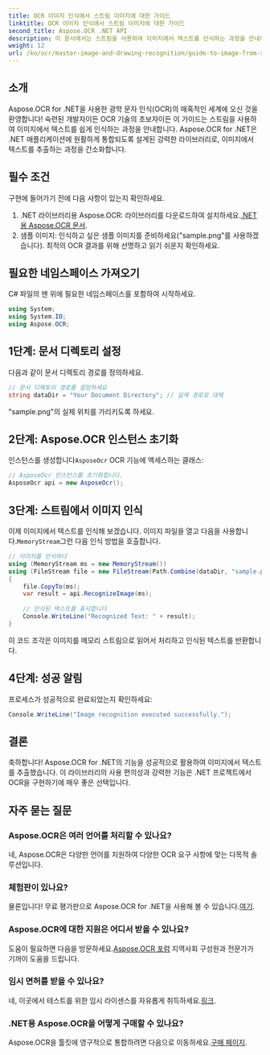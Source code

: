 ```yaml
---
title: OCR 이미지 인식에서 스트림 이미지에 대한 가이드
linktitle: OCR 이미지 인식에서 스트림 이미지에 대한 가이드
second_title: Aspose.OCR .NET API
description: 이 문서에서는 스트림을 사용하여 이미지에서 텍스트를 인식하는 과정을 안내하여 .NET 애플리케이션에 원활하게 통합되도록 합니다. 모든 기술 수준의 개발자에게 적합합니다.
weight: 12
url: /ko/ocr/master-image-and-drawing-recognition/guide-to-image-from-stream/
---
```

## 소개

Aspose.OCR for .NET을 사용한 광학 문자 인식(OCR)의 매혹적인 세계에 오신 것을 환영합니다! 숙련된 개발자이든 OCR 기술의 초보자이든 이 가이드는 스트림을 사용하여 이미지에서 텍스트를 쉽게 인식하는 과정을 안내합니다. Aspose.OCR for .NET은 .NET 애플리케이션에 원활하게 통합되도록 설계된 강력한 라이브러리로, 이미지에서 텍스트를 추출하는 과정을 간소화합니다.

## 필수 조건

구현에 들어가기 전에 다음 사항이 있는지 확인하세요.

1.  .NET 라이브러리용 Aspose.OCR: 라이브러리를 다운로드하여 설치하세요.[.NET용 Aspose.OCR 문서](https://reference.aspose.com/ocr/net/).
2. 샘플 이미지: 인식하고 싶은 샘플 이미지를 준비하세요("sample.png"를 사용하겠습니다). 최적의 OCR 결과를 위해 선명하고 읽기 쉬운지 확인하세요.

## 필요한 네임스페이스 가져오기

C# 파일의 맨 위에 필요한 네임스페이스를 포함하여 시작하세요.

```csharp
using System;
using System.IO;
using Aspose.OCR;
```

## 1단계: 문서 디렉토리 설정

다음과 같이 문서 디렉토리 경로를 정의하세요.

```csharp
// 문서 디렉토리 경로를 설정하세요
string dataDir = "Your Document Directory"; // 실제 경로로 대체
```

"sample.png"의 실제 위치를 가리키도록 하세요.

## 2단계: Aspose.OCR 인스턴스 초기화

 인스턴스를 생성합니다`AsposeOcr` OCR 기능에 액세스하는 클래스:

```csharp
// AsposeOcr 인스턴스를 초기화합니다.
AsposeOcr api = new AsposeOcr();
```

## 3단계: 스트림에서 이미지 인식

 이제 이미지에서 텍스트를 인식해 보겠습니다. 이미지 파일을 열고 다음을 사용합니다.`MemoryStream`그런 다음 인식 방법을 호출합니다.

```csharp
// 이미지를 인식하다
using (MemoryStream ms = new MemoryStream())
using (FileStream file = new FileStream(Path.Combine(dataDir, "sample.png"), FileMode.Open, FileAccess.Read))
{
    file.CopyTo(ms);
    var result = api.RecognizeImage(ms);
    
    // 인식된 텍스트를 표시합니다
    Console.WriteLine("Recognized Text: " + result);
}
```

이 코드 조각은 이미지를 메모리 스트림으로 읽어서 처리하고 인식된 텍스트를 반환합니다.

## 4단계: 성공 알림

프로세스가 성공적으로 완료되었는지 확인하세요:

```csharp
Console.WriteLine("Image recognition executed successfully.");
```

## 결론

축하합니다! Aspose.OCR for .NET의 기능을 성공적으로 활용하여 이미지에서 텍스트를 추출했습니다. 이 라이브러리의 사용 편의성과 강력한 기능은 .NET 프로젝트에서 OCR을 구현하기에 매우 좋은 선택입니다.

## 자주 묻는 질문

### Aspose.OCR은 여러 언어를 처리할 수 있나요?

네, Aspose.OCR은 다양한 언어를 지원하여 다양한 OCR 요구 사항에 맞는 다목적 솔루션입니다.

### 체험판이 있나요?

 물론입니다! 무료 평가판으로 Aspose.OCR for .NET을 사용해 볼 수 있습니다.[여기](https://releases.aspose.com/).

### Aspose.OCR에 대한 지원은 어디서 받을 수 있나요?

도움이 필요하면 다음을 방문하세요.[Aspose.OCR 포럼](https://forum.aspose.com/c/ocr/16) 지역사회 구성원과 전문가가 기꺼이 도움을 드립니다.

### 임시 면허를 받을 수 있나요?

 네, 이곳에서 테스트를 위한 임시 라이센스를 자유롭게 취득하세요.[링크](https://purchase.conholdate.com/temporary-license/).

### .NET용 Aspose.OCR을 어떻게 구매할 수 있나요?

 Aspose.OCR을 툴킷에 영구적으로 통합하려면 다음으로 이동하세요.[구매 페이지](https://purchase.conholdate.com/buy).